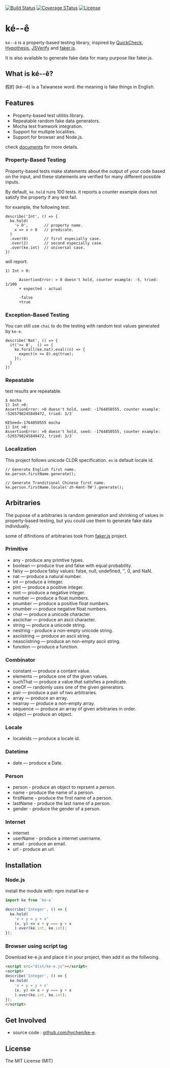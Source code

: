 [![Build Status](https://travis-ci.org/hychen/ke-e.svg?branch=master)](https://travis-ci.org/hychen/ke-e)
[![Coverage STatus](https://coveralls.io/repos/github/hychen/ke-e/badge.svg?branch=master)](https://coveralls.io/github/hychen/ke-e?branch=master)
[![License](http://img.shields.io/:license-mit-blue.svg)](http://badges.mit-license.org/)

# ké--ê

`ké--ê` is a property-based testing library, inspired by [QuickCheck](https://hackage.haskell.org/package/QuickCheck),
[Hypothesis](https://github.com/HypothesisWorks/hypothesis-python), [JSVerify](https://github.com/jsverify/jsverify) and
[faker.js](https://github.com/marak/Faker.js/).

It is also available to generate fake data for many purpose like faker.js.

## What is ké--ê?

假的 (ké--ê) is a Taiwanese word. the meaning is fake things in English.

## Features

- Property-based test utilitis library.
- Repeatable random fake data generators.
- Mocha test framwork integration.
- Support for multiple localities.
- Support for browser and Node.js.

check [documents](http://hychen.me/ke-e/index.html) for more details.

### Property-Based Testing

Property-based tests make statements about the output of your code based on the input, and these statements 
are verified for many different possible inputs.

By default, `ke.hold` runs 100 tests. it reports a counter example does not satisfy the property 
if any test fail.

for example, the following test.

```
describe('Int', () => {
  ke.hold(
    '> 0',       // property name.
    x => x > 0   // predicate.
  )
  .over(0)       // first especially case.
  .over(2)       // second especially case.
  .over(ke.int)  // universal case.
})
```

will report:

```
1) Int > 0:

      AssertionError: > 0 doesn't hold, counter example: -5, tried: 1/100
      + expected - actual

      -false
      +true
```

### Exception-Based Testing

You can still use `chai` to do the testing with random test values 
generated by `ke-e`.

```
describe('Nat', () => {
  it('>= 0',  () => {
    ke.forall(ke.nat).eval((n) => {
      expect(n >= 0).eq(true);
    });
  }
})
```

### Repeatable

test results are repeatable.

```
$ mocha
1) Int >0:
AssertionError: >0 doesn't hold, seed: -1764850555, counter example: -5265798245849472, tried: 3/3`

```

```
KESeed=-1764850555 mocha
1) Int >0:
AssertionError: >0 doesn't hold, seed: -1764850555, counter example: -5265798245849472, tried: 3/3`
```

### Localization

This project follows unicode CLDR specification. `en` is default locale id.

```
// Generate English first name.
ke.person.firstName.generate();

// Generate Tranditional Chinese first name.
ke.person.firstName.locale('zh-Hant-TW').generate();
```

## Arbitraries

The pupose of a arbitraries is random generation and shrinking of values 
in property-based testing, but you could use them to generate fake data 
individually.

some of difinitions of arbitraries took from 
[faker.js](https://github.com/marak/Faker.js/) project.

### Primitive

- any - produce any primtive types.
- boolean — produce true and false with equal probability. 
- falsy — produce falsy values: false, null, undefined, '', 0, and NaN.
- nat — produce a natural number.
- int — produce a integer. 
- pint — produce a positive integer.
- nint — produce a negative integer.
- number — produce a float numbers.
- pnumber — produce a positive float numbers.
- nnumber — produce negative float numbers.
- char — produce a unicode character.
- asciichar — produce an ascii character.
- string — produce a unicode string.
- nestring - produce a non-empty unicode string.
- asciistring — produce an ascii string.
- neasciistring — produce an non-empty ascii string.
- function — produce a function.

### Combinator

- constant — produce a contant value.
- elements — produce one of the given values. 
- suchThat — produce a value that satisfies a predicate.
- oneOf — randomly uses one of the given generators. 
- pair — produce a pair of two arbitraries.
- array — produce an array.
- nearray — produce a non-empty array.
- sequence — produce an array of given arbitraries in order.
- object — produce an object.

### Locale

- localeids — produce a locale id.

### Datetime

- date — produce a Date.

### Person

- person - produce an object to reprsent a person.
 - name - produce the name of a person.
 - firstName - produce the first name of a person.
 - lastName - produce the last name of a person.
 - gender - produce the gender of a person.

### Internet

- internet
 - userName - produce a internet username.
 - email - produce an email.
 - url - produce an url.

## Installation

### Node.js

install the module with: npm install ke-e

```javascript
import ke from `ke-e`

describe('Integer', () => {
  ke.hold(
    'x + y = y + x'
    (x, y) => x + y === y + x
    ).over(ke.int, ke.int);
});
```

### Browser using script tag

Download ke-e.js and place it in your project, then add it as the follwoing.

```html
<script src="dist/ke-e.js"></script>
<script>
describe('Integer', () => {
  ke.hold(
    'x + y = y + x'
    (x, y) => x + y === y + x
    ).over(ke.int, ke.int);
});
</script>
```

## Get Involved

- source code : [github.com/hychen/ke-e](https://github.com/hychen/ke-e).

## License

The MIT License (MIT)

